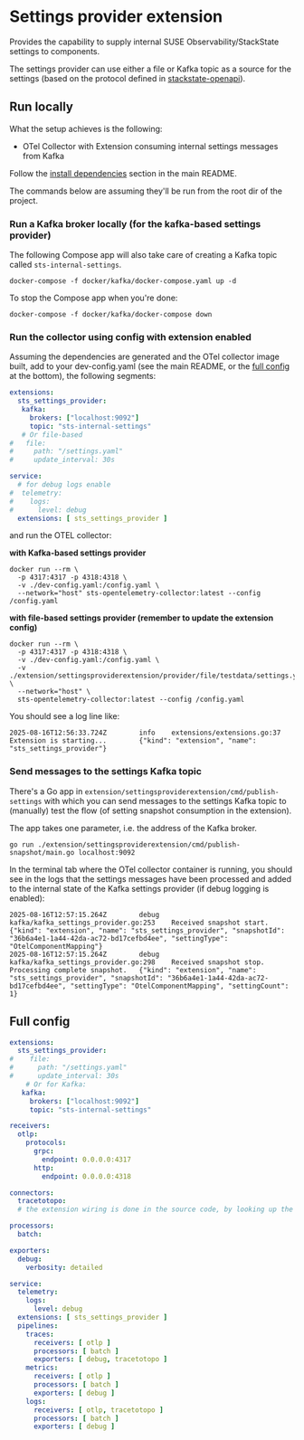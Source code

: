 # Settings provider extension
Provides the capability to supply internal SUSE Observability/StackState settings to components.

The settings provider can use either a file or Kafka topic as a source for the settings (based on the protocol defined in
[stackstate-openapi](https://gitlab.com/stackvista/platform/stackstate-openapi/-/blob/master/spec_settings/openapi.yaml?ref_type=heads)).

## Run locally

What the setup achieves is the following:
- OTel Collector with Extension consuming internal settings messages from Kafka

Follow the [install dependencies](../README.md#install-dependencies) section in the main README.

The commands below are assuming they'll be run from the root dir of the project.

### Run a Kafka broker locally (for the kafka-based settings provider)

The following Compose app will also take care of creating a Kafka topic called `sts-internal-settings`.

```shell
docker-compose -f docker/kafka/docker-compose.yaml up -d
```

To stop the Compose app when you're done:
```shell
docker-compose -f docker/kafka/docker-compose down
```

### Run the collector using config with extension enabled

Assuming the dependencies are generated and the OTel collector image built, add to your dev-config.yaml (see the main README, or the [full config](#full-config) at the bottom), the following segments:
```yaml
extensions:
  sts_settings_provider:
   kafka:
     brokers: ["localhost:9092"]
     topic: "sts-internal-settings"
   # Or file-based
#   file:
#     path: "/settings.yaml"
#     update_interval: 30s

service:
  # for debug logs enable
#  telemetry:
#    logs:
#      level: debug
  extensions: [ sts_settings_provider ]
```

and run the OTEL collector:

**with Kafka-based settings provider**
```shell
docker run --rm \
  -p 4317:4317 -p 4318:4318 \
  -v ./dev-config.yaml:/config.yaml \
  --network="host" sts-opentelemetry-collector:latest --config /config.yaml
```

**with file-based settings provider (remember to update the extension config)**
```shell
docker run --rm \
  -p 4317:4317 -p 4318:4318 \
  -v ./dev-config.yaml:/config.yaml \
  -v ./extension/settingsproviderextension/provider/file/testdata/settings.yaml:/settings.yaml \
  --network="host" \
  sts-opentelemetry-collector:latest --config /config.yaml
```

You should see a log line like:

```shell
2025-08-16T12:56:33.724Z        info    extensions/extensions.go:37     Extension is starting...        {"kind": "extension", "name": "sts_settings_provider"}
```

### Send messages to the settings Kafka topic

There's a Go app in `extension/settingsproviderextension/cmd/publish-settings` with which you can send messages to the 
settings Kafka topic to (manually) test the flow (of setting snapshot consumption in the extension).

The app takes one parameter, i.e. the address of the Kafka broker. 

```shell
go run ./extension/settingsproviderextension/cmd/publish-snapshot/main.go localhost:9092
```

In the terminal tab where the OTel collector container is running, you should see in the logs that the settings messages
have been processed and added to the internal state of the Kafka settings provider (if debug logging is enabled):
```shell
2025-08-16T12:57:15.264Z        debug    kafka/kafka_settings_provider.go:253    Received snapshot start.        {"kind": "extension", "name": "sts_settings_provider", "snapshotId": "36b6a4e1-1a44-42da-ac72-bd17cefbd4ee", "settingType": "OtelComponentMapping"}
2025-08-16T12:57:15.264Z        debug    kafka/kafka_settings_provider.go:298    Received snapshot stop. Processing complete snapshot.   {"kind": "extension", "name": "sts_settings_provider", "snapshotId": "36b6a4e1-1a44-42da-ac72-bd17cefbd4ee", "settingType": "OtelComponentMapping", "settingCount": 1}
```

## Full config

```yaml
extensions:
  sts_settings_provider:
#    file:
#      path: "/settings.yaml"
#      update_interval: 30s
    # Or for Kafka:
   kafka:
     brokers: ["localhost:9092"]
     topic: "sts-internal-settings"

receivers:
  otlp:
    protocols:
      grpc:
        endpoint: 0.0.0.0:4317
      http:
        endpoint: 0.0.0.0:4318

connectors:
  tracetotopo:
  # the extension wiring is done in the source code, by looking up the extension through the component.Host interface

processors:
  batch:

exporters:
  debug:
    verbosity: detailed

service:
  telemetry:
    logs:
      level: debug
  extensions: [ sts_settings_provider ]
  pipelines:
    traces:
      receivers: [ otlp ]
      processors: [ batch ]
      exporters: [ debug, tracetotopo ]
    metrics:
      receivers: [ otlp ]
      processors: [ batch ]
      exporters: [ debug ]
    logs:
      receivers: [ otlp, tracetotopo ]
      processors: [ batch ]
      exporters: [ debug ]
```